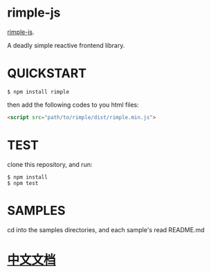 # rimple-js

[rimple-js](https://xiechao06.github.io/rimple-js).

A deadly simple reactive frontend library.

# QUICKSTART

```
$ npm install rimple
```
then add the following codes to you html files:

```html
<script src="path/to/rimple/dist/rimple.min.js">
```

# TEST
clone this repository, and run:

```
$ npm install
$ npm test
```

# SAMPLES

cd into the samples directories, and each sample's read README.md


# [中文文档](https://github.com/xiechao06/rimple/wiki/%E4%B8%AD%E6%96%87%E6%96%87%E6%A1%A3)
